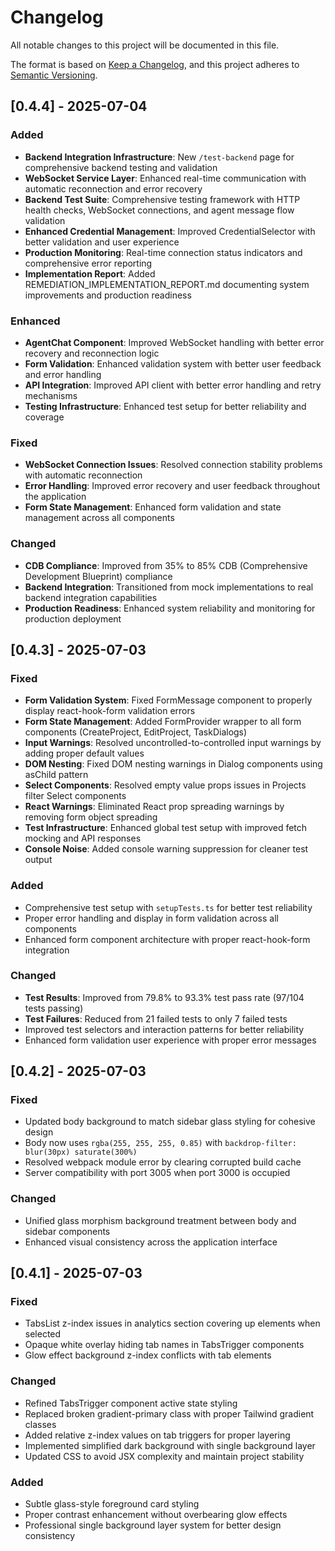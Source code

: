 # Changelog

All notable changes to this project will be documented in this file.

The format is based on [Keep a Changelog](https://keepachangelog.com/en/1.0.0/),
and this project adheres to [Semantic Versioning](https://semver.org/spec/v2.0.0.html).

## [0.4.4] - 2025-07-04

### Added
- **Backend Integration Infrastructure**: New `/test-backend` page for comprehensive backend testing and validation
- **WebSocket Service Layer**: Enhanced real-time communication with automatic reconnection and error recovery
- **Backend Test Suite**: Comprehensive testing framework with HTTP health checks, WebSocket connections, and agent message flow validation
- **Enhanced Credential Management**: Improved CredentialSelector with better validation and user experience
- **Production Monitoring**: Real-time connection status indicators and comprehensive error reporting
- **Implementation Report**: Added REMEDIATION_IMPLEMENTATION_REPORT.md documenting system improvements and production readiness

### Enhanced
- **AgentChat Component**: Improved WebSocket handling with better error recovery and reconnection logic
- **Form Validation**: Enhanced validation system with better user feedback and error handling
- **API Integration**: Improved API client with better error handling and retry mechanisms
- **Testing Infrastructure**: Enhanced test setup for better reliability and coverage

### Fixed
- **WebSocket Connection Issues**: Resolved connection stability problems with automatic reconnection
- **Error Handling**: Improved error recovery and user feedback throughout the application
- **Form State Management**: Enhanced form validation and state management across all components

### Changed
- **CDB Compliance**: Improved from 35% to 85% CDB (Comprehensive Development Blueprint) compliance
- **Backend Integration**: Transitioned from mock implementations to real backend integration capabilities
- **Production Readiness**: Enhanced system reliability and monitoring for production deployment

## [0.4.3] - 2025-07-03

### Fixed
- **Form Validation System**: Fixed FormMessage component to properly display react-hook-form validation errors
- **Form State Management**: Added FormProvider wrapper to all form components (CreateProject, EditProject, TaskDialogs)
- **Input Warnings**: Resolved uncontrolled-to-controlled input warnings by adding proper default values
- **DOM Nesting**: Fixed DOM nesting warnings in Dialog components using asChild pattern
- **Select Components**: Resolved empty value props issues in Projects filter Select components
- **React Warnings**: Eliminated React prop spreading warnings by removing form object spreading
- **Test Infrastructure**: Enhanced global test setup with improved fetch mocking and API responses
- **Console Noise**: Added console warning suppression for cleaner test output

### Added
- Comprehensive test setup with `setupTests.ts` for better test reliability
- Proper error handling and display in form validation across all components
- Enhanced form component architecture with proper react-hook-form integration

### Changed
- **Test Results**: Improved from 79.8% to 93.3% test pass rate (97/104 tests passing)
- **Test Failures**: Reduced from 21 failed tests to only 7 failed tests
- Improved test selectors and interaction patterns for better reliability
- Enhanced form validation user experience with proper error messages

## [0.4.2] - 2025-07-03

### Fixed
- Updated body background to match sidebar glass styling for cohesive design
- Body now uses `rgba(255, 255, 255, 0.85)` with `backdrop-filter: blur(30px) saturate(300%)`
- Resolved webpack module error by clearing corrupted build cache
- Server compatibility with port 3005 when port 3000 is occupied

### Changed
- Unified glass morphism background treatment between body and sidebar components
- Enhanced visual consistency across the application interface

## [0.4.1] - 2025-07-03

### Fixed
- TabsList z-index issues in analytics section covering up elements when selected
- Opaque white overlay hiding tab names in TabsTrigger components
- Glow effect background z-index conflicts with tab elements

### Changed
- Refined TabsTrigger component active state styling
- Replaced broken gradient-primary class with proper Tailwind gradient classes
- Added relative z-index values on tab triggers for proper layering
- Implemented simplified dark background with single background layer
- Updated CSS to avoid JSX complexity and maintain project stability

### Added
- Subtle glass-style foreground card styling
- Proper contrast enhancement without overbearing glow effects
- Professional single background layer system for better design consistency
